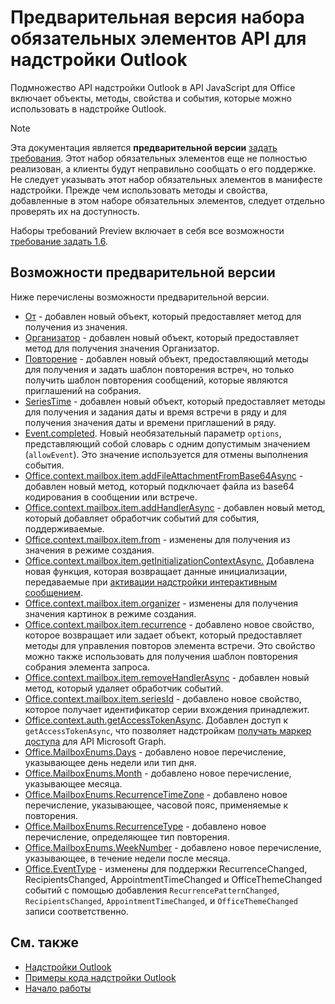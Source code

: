 # <a name="outlook-add-in-api-preview-requirement-set"></a>Предварительная версия набора обязательных элементов API для надстройки Outlook

Подмножество API надстройки Outlook в API JavaScript для Office включает объекты, методы, свойства и события, которые можно использовать в надстройке Outlook.

> [!NOTE]
> Эта документация является **предварительной версии** [задать требования](/javascript/office/requirement-sets/outlook-api-requirement-sets). Этот набор обязательных элементов еще не полностью реализован, а клиенты будут неправильно сообщать о его поддержке. Не следует указывать этот набор обязательных элементов в манифесте надстройки. Прежде чем использовать методы и свойства, добавленные в этом наборе обязательных элементов, следует отдельно проверять их на доступность.

Наборы требований Preview включает в себя все возможности [требование задать 1.6](../requirement-set-1.6/outlook-requirement-set-1.6.md).

## <a name="features-in-preview"></a>Возможности предварительной версии

Ниже перечислены возможности предварительной версии.

- [От](/javascript/api/outlook/office.from) - добавлен новый объект, который предоставляет метод для получения из значения.
- [Организатор](/javascript/api/outlook/office.organizer) - добавлен новый объект, который предоставляет метод для получения значения Организатор.
- [Повторение](/javascript/api/outlook/office.recurrence) - добавлен новый объект, предоставляющий методы для получения и задать шаблон повторения встреч, но только получить шаблон повторения сообщений, которые являются приглашений на собрания.
- [SeriesTime](/javascript/api/outlook/office.seriestime) - добавлен новый объект, который предоставляет методы для получения и задания даты и время встречи в ряду и для получения значения даты и времени приглашений в ряду.
- [Event.completed](/javascript/api/office/office.addincommands.event#completed-options-). Новый необязательный параметр `options`, представляющий собой словарь с одним допустимым значением (`allowEvent`). Это значение используется для отмены выполнения события.
- [Office.context.mailbox.item.addFileAttachmentFromBase64Async](office.context.mailbox.item.md#addfileattachmentfrombase64asyncbase64file-attachmentname-options-callback) - добавлен новый метод, который подключает файла из base64 кодирования в сообщении или встрече.
- [Office.context.mailbox.item.addHandlerAsync](office.context.mailbox.item.md#addhandlerasynceventtype-handler-options-callback) - добавлен новый метод, который добавляет обработчик событий для события, поддерживаемые.
- [Office.context.mailbox.item.from](office.context.mailbox.item.md#from-emailaddressdetailsjavascriptapioutlookofficeemailaddressdetailsfromjavascriptapioutlookofficefrom) - изменены для получения из значения в режиме создания.
- [Office.context.mailbox.item.getInitializationContextAsync.](office.context.mailbox.item.md#getinitializationcontextasyncoptions-callback) Добавлена новая функция, которая возвращает данные инициализации, передаваемые при [активации надстройки интерактивным сообщением](https://docs.microsoft.com/outlook/actionable-messages/invoke-add-in-from-actionable-message).
- [Office.context.mailbox.item.organizer](office.context.mailbox.item.md#organizer-emailaddressdetailsjavascriptapioutlookofficeemailaddressdetailsorganizerjavascriptapioutlookofficeorganizer) - изменены для получения значения картинок в режиме создания.
- [Office.context.mailbox.item.recurrence](office.context.mailbox.item.md#nullable-recurrence-recurrencejavascriptapioutlookofficerecurrence) - добавлено новое свойство, которое возвращает или задает объект, который предоставляет методы для управления повторов элемента встречи. Это свойство можно также использовать для получения шаблон повторения собрания элемента запроса.
- [Office.context.mailbox.item.removeHandlerAsync](office.context.mailbox.item.md#removehandlerasynceventtype-handler-options-callback) - добавлен новый метод, который удаляет обработчик событий.
- [Office.context.mailbox.item.seriesId](office.context.mailbox.item.md#nullable-seriesid-string) - добавлено новое свойство, которое получает идентификатор серии вхождения принадлежит.
- [Office.context.auth.getAccessTokenAsync](https://docs.microsoft.com/office/dev/add-ins/develop/sso-in-office-add-ins#sso-api-reference). Добавлен доступ к `getAccessTokenAsync`, что позволяет надстройкам [получать маркер доступа](https://docs.microsoft.com/outlook/add-ins/authenticate-a-user-with-an-sso-token) для API Microsoft Graph.
- [Office.MailboxEnums.Days](/javascript/api/outlook/office.mailboxenums.days) - добавлено новое перечисление, указывающее день недели или тип дня.
- [Office.MailboxEnums.Month](/javascript/api/outlook/office.mailboxenums.month) - добавлено новое перечисление, указывающее месяца.
- [Office.MailboxEnums.RecurrenceTimeZone](/javascript/api/outlook/office.mailboxenums.recurrencetimezone) - добавлено новое перечисление, указывающее, часовой пояс, применяемые к повторения.
- [Office.MailboxEnums.RecurrenceType](/javascript/api/outlook/office.mailboxenums.recurrencetype) - добавлено новое перечисление, определяющее тип повторения.
- [Office.MailboxEnums.WeekNumber](/javascript/api/outlook/office.mailboxenums.weeknumber) - добавлено новое перечисление, указывающее, в течение недели после месяца.
- [Office.EventType](/javascript/api/office/office.eventtype) - изменены для поддержки RecurrenceChanged, RecipientsChanged, AppointmentTimeChanged и OfficeThemeChanged событий с помощью добавления `RecurrencePatternChanged`, `RecipientsChanged`, `AppointmentTimeChanged`, и `OfficeThemeChanged` записи соответственно.

## <a name="see-also"></a>См. также

- [Надстройки Outlook](https://docs.microsoft.com/outlook/add-ins/)
- [Примеры кода надстройки Outlook](https://developer.microsoft.com/outlook/gallery/?filterBy=Outlook,Samples,Add-ins)
- [Начало работы](https://docs.microsoft.com/outlook/add-ins/quick-start)